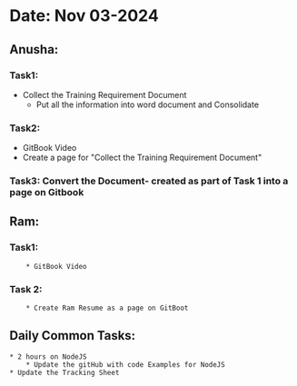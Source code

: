 
# Date: Nov 03-2024
## Anusha: 
### Task1: 
* Collect the Training Requirement Document
    * Put all the information into word document and Consolidate
### Task2: 
* GitBook Video
* Create a page for "Collect the Training Requirement Document"

### Task3: Convert the Document- created as part of Task 1 into a page on Gitbook



## Ram:
   ###  Task1: 
        * GitBook Video
   ### Task 2:
        * Create Ram Resume as a page on GitBoot
## Daily Common Tasks: 
    * 2 hours on NodeJS
        * Update the gitHub with code Examples for NodeJS
    * Update the Tracking Sheet
    
    






